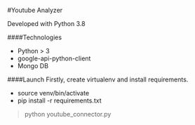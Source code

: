 #Youtube Analyzer

Developed with Python 3.8 


####Technologies
* Python > 3
* google-api-python-client
* Mongo DB

####Launch
Firstly, create virtualenv and install requirements.
* source venv/bin/activate
* pip install -r requirements.txt

>python youtube_connector.py
